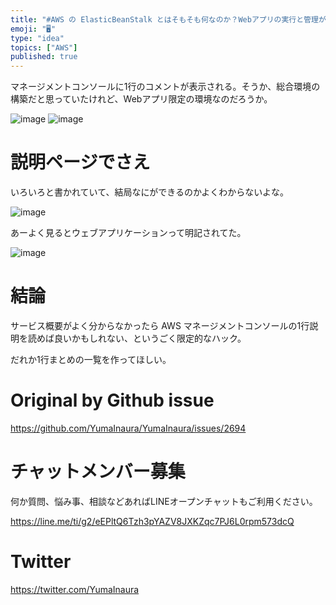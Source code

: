 ```yaml
---
title: "#AWS の ElasticBeanStalk とはそもそも何なのか？Webアプリの実行と管理ができると AWS マネージメントコンソールは"
emoji: "🖥"
type: "idea"
topics: ["AWS"]
published: true
---
```


マネージメントコンソールに1行のコメントが表示される。そうか、総合環境の構築だと思っていたけれど、Webアプリ限定の環境なのだろうか。



![image](https://user-images.githubusercontent.com/13635059/68536153-8f725f00-0391-11ea-9b7a-275319aafb61.png)
![image](https://user-images.githubusercontent.com/13635059/68536154-90a38c00-0391-11ea-9638-5fecfb9e8f09.png)

# 説明ページでさえ

いろいろと書かれていて、結局なにができるのかよくわからないよな。


![image](https://user-images.githubusercontent.com/13635059/68536171-cc3e5600-0391-11ea-9790-394f7c401bc1.png)

あーよく見るとウェブアプリケーションって明記されてた。

![image](https://user-images.githubusercontent.com/13635059/68536178-eed06f00-0391-11ea-8282-1e416a4ecc93.png)


# 結論

サービス概要がよく分からなかったら AWS マネージメントコンソールの1行説明を読めば良いかもしれない、というごく限定的なハック。

だれか1行まとめの一覧を作ってほしい。




# Original by Github issue

https://github.com/YumaInaura/YumaInaura/issues/2694








<!-- Update From Qiita API -->

# チャットメンバー募集


何か質問、悩み事、相談などあればLINEオープンチャットもご利用ください。

https://line.me/ti/g2/eEPltQ6Tzh3pYAZV8JXKZqc7PJ6L0rpm573dcQ





# Twitter


https://twitter.com/YumaInaura


<!-- Update From Qiita API -->


